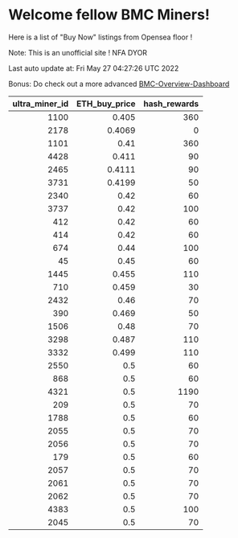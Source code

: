 # Welcome fellow BMC Miners!
Here is a list of "Buy Now" listings from Opensea floor !

Note: This is an unofficial site ! NFA DYOR

Last auto update at: Fri May 27 04:27:26 UTC 2022

Bonus: Do check out a more advanced [BMC-Overview-Dashboard](https://dune.com/defifunk/BMC-Overview-Dashboard)


|   ultra_miner_id |   ETH_buy_price |   hash_rewards |
|-----------------:|----------------:|---------------:|
|             1100 |          0.405  |            360 |
|             2178 |          0.4069 |              0 |
|             1101 |          0.41   |            360 |
|             4428 |          0.411  |             90 |
|             2465 |          0.4111 |             90 |
|             3731 |          0.4199 |             50 |
|             2340 |          0.42   |             60 |
|             3737 |          0.42   |            100 |
|              412 |          0.42   |             60 |
|              414 |          0.42   |             60 |
|              674 |          0.44   |            100 |
|               45 |          0.45   |             60 |
|             1445 |          0.455  |            110 |
|              710 |          0.459  |             30 |
|             2432 |          0.46   |             70 |
|              390 |          0.469  |             50 |
|             1506 |          0.48   |             70 |
|             3298 |          0.487  |            110 |
|             3332 |          0.499  |            110 |
|             2550 |          0.5    |             60 |
|              868 |          0.5    |             60 |
|             4321 |          0.5    |           1190 |
|              209 |          0.5    |             70 |
|             1788 |          0.5    |             60 |
|             2055 |          0.5    |             70 |
|             2056 |          0.5    |             70 |
|              179 |          0.5    |             60 |
|             2057 |          0.5    |             70 |
|             2061 |          0.5    |             70 |
|             2062 |          0.5    |             70 |
|             4383 |          0.5    |            100 |
|             2045 |          0.5    |             70 |